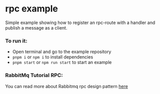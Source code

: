 # rpc example

Simple example showing how to register an rpc-route with a handler and publish a message as a client.

### To run it:
   - Open terminal and go to the example repository
   - `pnpm i` or `npm i` to install dependencies
   - `pnpm start` or `npm run start` to start an example

### RabbitMq Tutorial RPC:

You can read more about Rabbitmq rpc design pattern [here](https://www.rabbitmq.com/tutorials/tutorial-six-javascript.html)